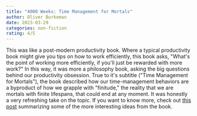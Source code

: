 ```yaml
---
title: "4000 Weeks: Time Management for Mortals"
author: Oliver Burkeman
date: 2023-03-29
categories: non-fiction
rating: 4/5
---
```


This was like a post-modern productivity book. Where a typical productivity book might give you tips on how to work efficiently, this book asks, "What's the point of working more efficiently, if you'll just be rewarded with more work?" In this way, it was more a philosophy book, asking the big questions behind our productivity obsession. True to it's subtitle ("Time Management for Mortals"), the book described how our time-management behaviors are a byproduct of how we grapple with "finitude," the reality that we are mortals with finite lifespans, that could end at any moment. It was honestly a very refreshing take on the topic. If you want to know more, check out [this post](https://invertedpassion.com/the-anti-productivity-manifesto) summarizing some of the more interesting ideas from the book.
